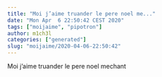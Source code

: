 ```yaml
---
title: "Moi j’aime truander le pere noel me..."
date: "Mon Apr  6 22:50:42 CEST 2020"
tags: ["moijaime", "pipotron"]
author: m1ch3l
categories: ["generated"]
slug: "moijaime/2020-04-06-22:50:42"
---
```


Moi j’aime truander le pere noel mechant
